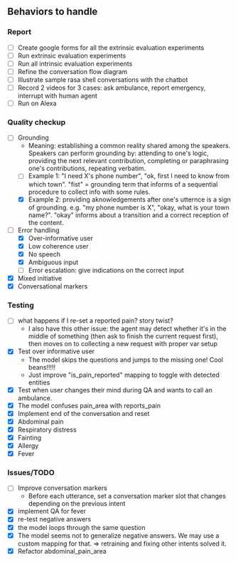 ## Behaviors to handle

### Report
- [ ] Create google forms for all the extrinsic evaluation experiments
- [ ] Run extrinsic evaluation experiments
- [ ] Run all intrinsic evaluation experiments
- [ ] Refine the conversation flow diagram
- [ ] Illustrate sample rasa shell conversations with the chatbot
- [ ] Record 2 videos for 3 cases: ask ambulance, report emergency, interrupt with human agent
- [ ] Run on Alexa

### Quality checkup
- [ ] Grounding
    - Meaning: establishing a common reality shared among the speakers. Speakers can perform grounding by: attending to one's logic, providing the next relevant contribution, completing or paraphrasing one's contributions, repeating verbatim. 
    - [ ] Example 1: "I need X's phone number", "ok, first I need to know from which town". "fist" = grounding term that informs of a sequential procedure to collect info with some rules.
    - [x] Example 2: providing aknowledgements after one's utternce is a sign of grounding. e.g. "my phone number is X", "okay, what is your town name?". "okay" informs about a transition and a correct reception of the content.
- [ ] Error handling
    - [x] Over-informative user
    - [x] Low coherence user
    - [x] No speech
    - [x] Ambiguous input
    - [ ] Error escalation: give indications on the correct input
- [x] Mixed initiative
- [x] Conversational markers

### Testing
- [ ] what happens if I re-set a reported pain? story twist?
    - I also have this other issue: the agent may detect whether it's in the middle of something (then ask to finish the current request first), then moves on to collecting a new request with proper var setup
- [x] Test over informative user
    - The model skips the questions and jumps to the missing one! Cool beans!!!!!
    - Just improve "is_pain_reported" mapping to toggle with detected entities
- [x] Test when user changes their mind during QA and wants to call an ambulance.
- [x] The model confuses pain_area with reports_pain
- [x] Implement end of the conversation and reset
- [x] Abdominal pain
- [x] Respiratory distress
- [x] Fainting
- [x] Allergy
- [x] Fever

### Issues/TODO
- [ ] Improve conversation markers
    - Before each utterance, set a conversation marker slot that changes depending on the previous intent
- [x] implement QA for fever
- [x] re-test negative answers
- [x] the model loops through the same question
- [x] The model seems not to generalize negative answers. We may use a custom mapping for that. => retraining and fixing other intents solved it.
- [x] Refactor abdominal_pain_area

